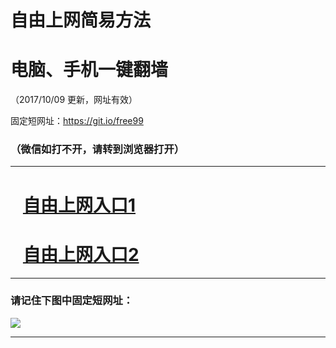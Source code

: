 ﻿# 自由上网简易方法

# 电脑、手机一键翻墙

（2017/10/09 更新，网址有效）

固定短网址：https://git.io/free99

### （微信如打不开，请转到浏览器打开）


***





# &nbsp;&nbsp; <a href="http://ft3151631892.fwq-tz-1001.info/fwqtz01.html?t=10090013441 " target="_blank">自由上网入口1</a>
# &nbsp;&nbsp; <a href="http://ft3089925240.fwq-tz-1002.info/fwqtz02.html?t=100900130328 " target="_blank">自由上网入口2</a>
***

### 请记住下图中固定短网址：

<img src="https://s3-us-west-2.amazonaws.com/fwq-1001/yjfq-20170905okok.png" /> 


***

